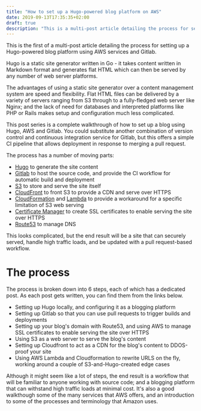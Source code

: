 ```yaml
---
title: "How to set up a Hugo-powered blog platform on AWS"
date: 2019-09-13T17:35:35+02:00
draft: true
description: "This is a multi-post article detailing the process for setting up a Hugo-powered blog platform using AWS services and Gitlab."
---
```


This is the first of a multi-post article detailing the process for setting up a Hugo-powered blog platform using AWS services and Gitlab.

Hugo is a static site generator written in Go - it takes content written in Markdown format and generates flat HTML which can then be served by any number of web server platforms.

The advantages of using a static site generator over a content management system are speed and flexibility. Flat HTML files can be delivered by a variety of servers ranging from S3 through to a fully-fledged web server like Nginx; and the lack of need for databases and interpreted platforms like PHP or Rails makes setup and configuration much less complicated.

This post series is a complete walkthrough of how to set up a blog using Hugo, AWS and Gitlab. You could substitute another combination of version control and continuous integration service for Gitlab, but this offers a simple CI pipeline that allows deployment in response to merging a pull request.

The process has a number of moving parts:

* [Hugo](https://gohugo.io) to generate the site content
* [Gitlab](https://gitlab.com) to host the source code, and provide the CI workflow for automatic build and deployment
* [S3](https://aws.amazon.com/s3) to store and serve the site itself
* [CloudFront](https://aws.amazon.com/cloudfront) to front S3 to provide a CDN and serve over HTTPS
* [CloudFormation](https://aws.amazon.com/cloudformation) and [Lambda](https://aws.amazon.com/lambda) to provide a workaround for a specific limitation of S3 web serving
* [Certificate Manager](https://aws.amazon.com/certificate-manager) to create SSL certificates to enable serving the site over HTTPS
* [Route53](https://aws.amazon.com/route53) to manage DNS

This looks complicated, but the end result will be a site that can securely served, handle high traffic loads, and be updated with a pull request-based workflow.

# The process

The process is broken down into 6 steps, each of which has a dedicated post. As each post gets written, you can find them from the links below.

* Setting up Hugo locally, and configuring it as a blogging platform
* Setting up Gitlab so that you can use pull requests to trigger builds and deployments
* Setting up your blog's domain with Route53, and using AWS to manage SSL certificates to enable serving the site over HTTPS
* Using S3 as a web server to serve the blog's content
* Setting up Cloudfront to act as a CDN for the blog's content to DDOS-proof your site
* Using AWS Lambda and Cloudformation to rewrite URLS on the fly, working around a couple of S3-and-Hugo-created edge cases

Although it might seem like a lot of steps, the end result is a workflow that will be familiar to anyone working with source code; and a blogging platform that can withstand high traffic loads at minimal cost. It's also a good walkthough some of the many services that AWS offers, and an introduction to some of the processes and terminology that Amazon uses.
